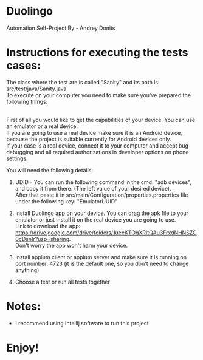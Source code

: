 # Duolingo
Automation Self-Project By - Andrey Donits

# Instructions for executing the tests cases:
The class where the test are is called "Sanity" and its path is: src/test/java/Sanity.java <br />
To execute on your computer you need to make sure you've prepared the following things: <br /><br />

First of all you would like to get the capabilities of your device. You can use an emulator or a real device. <br />
If you are going to use a real device make sure it is an Android device, because the project is suitable currently for Android devices only. <br />
If your case is a real device, connect it to your computer and accept bug debugging and all required authorizations in developer options on phone settings.

You will need the following details:
1. UDID - You can run the following command in the cmd: "adb devices", and copy it from there. (The left value of your desired device). <br />
After that paste it in src/main/Configuration/properties.properties file under the following key: "EmulatorUUID"

2. Install Duolingo app on your device. You can drag the apk file to your emulator or just install it on the real device you are going to use. <br />
Link to download the app: https://drive.google.com/drive/folders/1ueeKTOgXRItQAu3FrxdNHNSZG0cDsnIr?usp=sharing. <br />
Don't worry the app won't harm your device.

3. Install appium client or appium server and make sure it is running on port number: 4723 (it is the default one, so you don't need to change anything)

4. Choose a test or run all tests together

# Notes:
* I recommend using Intellij software to run this project

# Enjoy!
